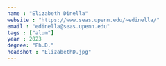 ```yaml
---
name : "Elizabeth Dinella"
website : "https://www.seas.upenn.edu/~edinella/"
email : "edinella@seas.upenn.edu"
tags : ["alum"]
year : 2023
degree: "Ph.D."
headshot : "ElizabethD.jpg"
---
```

